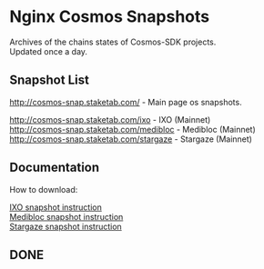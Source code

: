 # Nginx Cosmos Snapshots

Archives of the chains states of Cosmos-SDK projects.  
Updated once a day.  

## Snapshot List

http://cosmos-snap.staketab.com/ - Main page os snapshots.  

http://cosmos-snap.staketab.com/ixo - IXO (Mainnet)  
http://cosmos-snap.staketab.com/medibloc - Medibloc (Mainnet)  
http://cosmos-snap.staketab.com/stargaze - Stargaze (Mainnet)  

## Documentation

How to download:  

[IXO snapshot instruction](https://github.com/staketab/nginx-cosmos-snap/blob/main/ixo.md)  
[Medibloc snapshot instruction](https://github.com/staketab/nginx-cosmos-snap/blob/main/medibloc.md)  
[Stargaze snapshot instruction](https://github.com/staketab/nginx-cosmos-snap/blob/main/stargaze.md)  

## DONE
